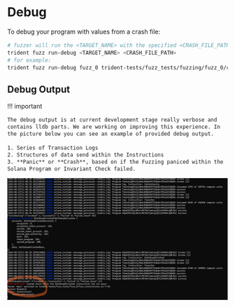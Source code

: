 # Debug

To debug your program with values from a crash file:

```bash
# fuzzer will run the <TARGET_NAME> with the specified <CRASH_FILE_PATH>
trident fuzz run-debug <TARGET_NAME> <CRASH_FILE_PATH>
# for example:
trident fuzz run-debug fuzz_0 trident-tests/fuzz_tests/fuzzing/fuzz_0/cr1.fuzz
```


## Debug Output

!!! important

    The debug output is at current development stage really verbose and contains lldb parts. We are working on improving this experience. In the picture below you can see an example of provided debug output.

    1. Series of Transaction Logs
    2. Structures of data send within the Instructions
    3. **Panic** or **Crash**, based on if the Fuzzing paniced within the Solana Program or Invariant Check failed.



![alt text](../../images/run-debug.png)
